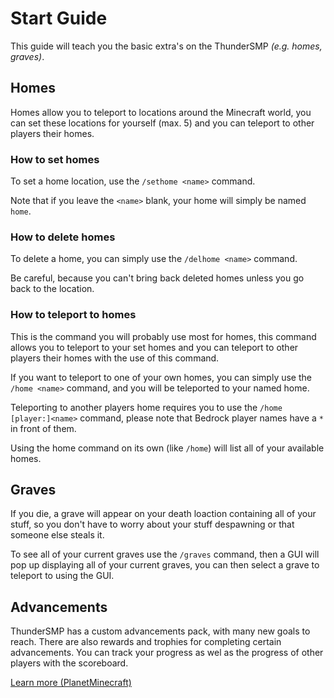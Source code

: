 # Start Guide

This guide will teach you the basic extra's on the ThunderSMP *(e.g. homes, graves)*.

## Homes

Homes allow you to teleport to locations around the Minecraft world, you can set these locations for yourself (max. 5) and you can teleport to other players their homes.

### How to set homes

To set a home location, use the `/sethome <name>` command.

Note that if you leave the `<name>` blank, your home will simply be named `home`. 

### How to delete homes

To delete a home, you can simply use the `/delhome <name>` command.

Be careful, because you can't bring back deleted homes unless you go back to the location.

### How to teleport to homes

This is the command you will probably use most for homes, this command allows you to teleport to your set homes and you can teleport to other players their homes with the use of this command.

If you want to teleport to one of your own homes, you can simply use the `/home <name>` command, and you will be teleported to your named home.

Teleporting to another players home requires you to use the `/home [player:]<name>` command, please note that Bedrock player names have a `*` in front of them.

Using the home command on its own (like `/home`) will list all of your available homes.

## Graves

If you die, a grave will appear on your death loaction containing all of your stuff, so you don't have to worry about your stuff despawning or that someone else steals it.

To see all of your current graves use the `/graves` command, then a GUI will pop up displaying all of your current graves, you can then select a grave to teleport to using the GUI.

## Advancements

ThunderSMP has a custom advancements pack, with many new goals to reach. There are also rewards and trophies for completing certain advancements. You can track your progress as wel as the progress of other players with the scoreboard.

[Learn more (PlanetMinecraft)](https://www.planetminecraft.com/data-pack/blazeandcave-s-advancements-pack-1-12/)
